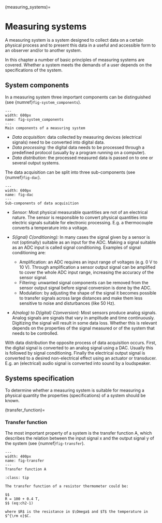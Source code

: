 (measuring_systems)=
# Measuring systems

A measuring system is a system designed to collect data on a certain physical process and to present this data in a useful and accessible form  to an observer and/or to another system. 

In this chapter a number of basic principles of measuring systems are covered. Whether a system meets the demands of a user depends on the specifications of the system.

## System components
In a measuring system three important components can be distinguished (see {numref}`fig-system_components`).

```{figure} /Fig-ch2/components_ms.png
---
width: 600px
name: fig-system_components
---
Main components of a measuring system
```
	
* *Data acquisition:* data collected by measuring devices (electrical signals) need to be converted into digital data.
* *Data processing:* the digital data needs to be processed through a predefined protocol (usually by a program running on a computer).
* *Data distribution:* the processed measured data is passed on to one or several output systems.

The data acquisition can be split into three sub-components (see {numref}`fig-dac`).

```{figure} /Fig-ch2/dac.png
---
width: 600px
name: fig-dac
---
Sub-components of data acquisition
```

* *Sensor:* Most physical measurable quantities are not of an electrical nature. The sensor is responsible to convert physical quantities into electric signals suitable for electronic processing. E.g. a thermocouple converts a temperature into a voltage. 
* *S(ignal) C(onditioning):* In many cases the signal given by a sensor is not (optimally) suitable as an input for the ADC. Making a signal suitable as an ADC input is called signal conditioning. Examples of signal conditioning are:
    - Amplification: an ADC requires an input range of voltages (e.g. 0 V to 10 V). Through amplification a sensor output signal can be amplified to cover the whole ADC input range, increasing the accuracy of the sensor signal.
    - Filtering: unwanted signal components can be removed from the sensor output signal before signal conversion is done by the ADC.
    - Modulation: by adjusting the shape of the signal it becomes possible to transfer signals across large distances and make them less sensitive to noise and disturbances (like 50 Hz).

* *A(nalog) to D(igital) C(onversion):* Most sensors produce analog signals. Analog signals are signals that vary in amplitude and time continuously. Digitizing the signal will result in some data loss. Whether this is relevant depends on the properties of the signal measured or of the system that needs to be controlled.

With data distribution the opposite process of data acquisition occurs. First, the digital signal is converted to an analog signal using a DAC. Usually this is followed by signal conditioning. Finally the electrical output signal is converted to a desired non-electrical effect using an actuator or transducer. E.g. an (electrical) audio signal is converted into sound by a loudspeaker.

## Systems specification
To determine whether a measuring system is suitable for measuring a physical quantity the properties (specifications) of a system should be known.

(transfer_function)=
### Transfer function

The most important property of a system is the transfer function A, which describes the relation between the input signal x and the output signal y of the system (see {numref}`fig-transfer`). 

```{figure} /Fig-ch2/transfer.png
---
width: 400px
name: fig-transfer
---
Transfer function A
```

````{admonition} Example *transfer function*
:class: tip

The transfer function of a resistor thermometer could be:

$$
R = 100 + 0.4 T,
$$ (eq:ch2-1)

where $R$ is the resistance in $\Omega$ and $T$ the temperature in $^{\rm o}$C.
````
